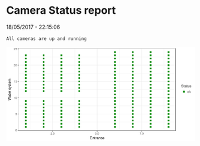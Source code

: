 Camera Status report
================
18/05/2017 - 22:15:06

    All cameras are up and running

![](camreport_files/figure-markdown_github/unnamed-chunk-2-1.png)
